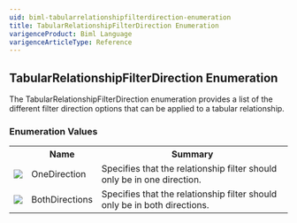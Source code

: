 ```yaml
---
uid: biml-tabularrelationshipfilterdirection-enumeration
title: TabularRelationshipFilterDirection Enumeration
varigenceProduct: Biml Language
varigenceArticleType: Reference
---
```


## TabularRelationshipFilterDirection Enumeration<div class="LanguageSummary"><div class ="SummaryItem">The TabularRelationshipFilterDirection enumeration provides a list of the different filter direction options that can be applied to a tabular relationship.</div></div><div class="EnumValueGroup">### Enumeration Values<table id="EnumValue" class="MemberList"><tbody><tr><th class="MemberTypeIconColumnHeader">&nbsp;</th><th class="MemberNameColumnHeader">Name</th><th class="MemberSummaryColumnHeader">Summary</th></tr><tr class="cd0"><td align="center" class="MemberTypeIcon"><img src="enumValue.png"></img></td><td class="MemberName">OneDirection</td><td class="MemberSummary"><div class ="SummaryItem">Specifies that the relationship filter should only be in one direction.</div></td></tr><tr class="cd1"><td align="center" class="MemberTypeIcon"><img src="enumValue.png"></img></td><td class="MemberName">BothDirections</td><td class="MemberSummary"><div class ="SummaryItem">Specifies that the relationship filter should only be in both directions.</div></td></tr></tbody></table></div>